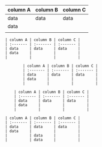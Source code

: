 ﻿
| column A | column B | column C |
| :------- | :------- | :------- |
| data     | data     | data     |
| data     |          |          |
|          |          |          |

    | column A | column B | column C |
    | :------- | :------- | :------- |
    | data     | data     | data     |
    | data     |          |          |
    |          |          |          |

            | column A | column B | column C |
            | :------- | :------- | :------- |
            | data     | data     | data     |
            | data     |          |          |
            |          |          |          |

        | column A | column B | column C |
        | :------- | :------- | :------- |
        | data     | data     | data     |
        | data     |          |          |
        |          |          |          |

    | column A | column B | column C |
    | :------- | :------- | :------- |
    | data     | data     | data     |
    | data     |          |          |
    |          | data     |          |
    |          | data     |          |
